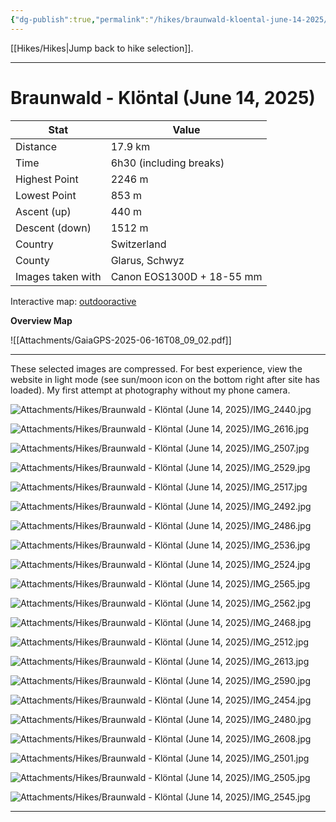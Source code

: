 ```yaml
---
{"dg-publish":true,"permalink":"/hikes/braunwald-kloental-june-14-2025/","hide":"true","updated":"2025-06-16T10:12:15.000+02:00"}
---
```


[[Hikes/Hikes\|Jump back to hike selection]].

---
# Braunwald - Klöntal (June 14, 2025)

| Stat              | Value                     |
| ----------------- | ------------------------- |
| Distance          | 17.9 km                   |
| Time              | 6h30 (including breaks)   |
| Highest Point     | 2246 m                    |
| Lowest Point      | 853 m                     |
| Ascent (up)       | 440 m                     |
| Descent (down)    | 1512 m                    |
| Country           | Switzerland               |
| County            | Glarus, Schwyz            |
| Images taken with | Canon EOS1300D + 18-55 mm |

Interactive map: [outdooractive](https://www.outdooractive.com/en/route/hiking-trail/canton-of-glarus/braunwald-kloental/57076907/#dm=1)

**Overview Map**

![[Attachments/GaiaGPS-2025-06-16T08_09_02.pdf]]

---
These selected images are compressed. For best experience, view the website in light mode (see sun/moon icon on the bottom right after site has loaded). My first attempt at photography without my phone camera.

![Attachments/Hikes/Braunwald - Klöntal (June 14, 2025)/IMG_2440.jpg](/img/user/Attachments/Hikes/Braunwald%20-%20Kl%C3%B6ntal%20(June%2014,%202025)/IMG_2440.jpg)

![Attachments/Hikes/Braunwald - Klöntal (June 14, 2025)/IMG_2616.jpg](/img/user/Attachments/Hikes/Braunwald%20-%20Kl%C3%B6ntal%20(June%2014,%202025)/IMG_2616.jpg)

![Attachments/Hikes/Braunwald - Klöntal (June 14, 2025)/IMG_2507.jpg](/img/user/Attachments/Hikes/Braunwald%20-%20Kl%C3%B6ntal%20(June%2014,%202025)/IMG_2507.jpg)

![Attachments/Hikes/Braunwald - Klöntal (June 14, 2025)/IMG_2529.jpg](/img/user/Attachments/Hikes/Braunwald%20-%20Kl%C3%B6ntal%20(June%2014,%202025)/IMG_2529.jpg)

![Attachments/Hikes/Braunwald - Klöntal (June 14, 2025)/IMG_2517.jpg](/img/user/Attachments/Hikes/Braunwald%20-%20Kl%C3%B6ntal%20(June%2014,%202025)/IMG_2517.jpg)

![Attachments/Hikes/Braunwald - Klöntal (June 14, 2025)/IMG_2492.jpg](/img/user/Attachments/Hikes/Braunwald%20-%20Kl%C3%B6ntal%20(June%2014,%202025)/IMG_2492.jpg)

![Attachments/Hikes/Braunwald - Klöntal (June 14, 2025)/IMG_2486.jpg](/img/user/Attachments/Hikes/Braunwald%20-%20Kl%C3%B6ntal%20(June%2014,%202025)/IMG_2486.jpg)

![Attachments/Hikes/Braunwald - Klöntal (June 14, 2025)/IMG_2536.jpg](/img/user/Attachments/Hikes/Braunwald%20-%20Kl%C3%B6ntal%20(June%2014,%202025)/IMG_2536.jpg)

![Attachments/Hikes/Braunwald - Klöntal (June 14, 2025)/IMG_2524.jpg](/img/user/Attachments/Hikes/Braunwald%20-%20Kl%C3%B6ntal%20(June%2014,%202025)/IMG_2524.jpg)

![Attachments/Hikes/Braunwald - Klöntal (June 14, 2025)/IMG_2565.jpg](/img/user/Attachments/Hikes/Braunwald%20-%20Kl%C3%B6ntal%20(June%2014,%202025)/IMG_2565.jpg)

![Attachments/Hikes/Braunwald - Klöntal (June 14, 2025)/IMG_2562.jpg](/img/user/Attachments/Hikes/Braunwald%20-%20Kl%C3%B6ntal%20(June%2014,%202025)/IMG_2562.jpg)

![Attachments/Hikes/Braunwald - Klöntal (June 14, 2025)/IMG_2468.jpg](/img/user/Attachments/Hikes/Braunwald%20-%20Kl%C3%B6ntal%20(June%2014,%202025)/IMG_2468.jpg)

![Attachments/Hikes/Braunwald - Klöntal (June 14, 2025)/IMG_2512.jpg](/img/user/Attachments/Hikes/Braunwald%20-%20Kl%C3%B6ntal%20(June%2014,%202025)/IMG_2512.jpg)

![Attachments/Hikes/Braunwald - Klöntal (June 14, 2025)/IMG_2613.jpg](/img/user/Attachments/Hikes/Braunwald%20-%20Kl%C3%B6ntal%20(June%2014,%202025)/IMG_2613.jpg)

![Attachments/Hikes/Braunwald - Klöntal (June 14, 2025)/IMG_2590.jpg](/img/user/Attachments/Hikes/Braunwald%20-%20Kl%C3%B6ntal%20(June%2014,%202025)/IMG_2590.jpg)

![Attachments/Hikes/Braunwald - Klöntal (June 14, 2025)/IMG_2454.jpg](/img/user/Attachments/Hikes/Braunwald%20-%20Kl%C3%B6ntal%20(June%2014,%202025)/IMG_2454.jpg)

![Attachments/Hikes/Braunwald - Klöntal (June 14, 2025)/IMG_2480.jpg](/img/user/Attachments/Hikes/Braunwald%20-%20Kl%C3%B6ntal%20(June%2014,%202025)/IMG_2480.jpg)

![Attachments/Hikes/Braunwald - Klöntal (June 14, 2025)/IMG_2608.jpg](/img/user/Attachments/Hikes/Braunwald%20-%20Kl%C3%B6ntal%20(June%2014,%202025)/IMG_2608.jpg)

![Attachments/Hikes/Braunwald - Klöntal (June 14, 2025)/IMG_2501.jpg](/img/user/Attachments/Hikes/Braunwald%20-%20Kl%C3%B6ntal%20(June%2014,%202025)/IMG_2501.jpg)

![Attachments/Hikes/Braunwald - Klöntal (June 14, 2025)/IMG_2505.jpg](/img/user/Attachments/Hikes/Braunwald%20-%20Kl%C3%B6ntal%20(June%2014,%202025)/IMG_2505.jpg)

![Attachments/Hikes/Braunwald - Klöntal (June 14, 2025)/IMG_2545.jpg](/img/user/Attachments/Hikes/Braunwald%20-%20Kl%C3%B6ntal%20(June%2014,%202025)/IMG_2545.jpg)

---